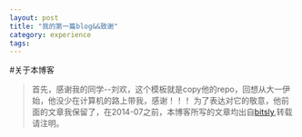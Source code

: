 ```yaml
---
layout: post
title: "我的第一篇blog&&致谢"
category: experience
tags: 
---
```

#关于本博客
>首先，感谢我的同学--刘欢，这个模板就是copy他的repo，回想从大一伊始，他没少在计算机的路上带我，感谢！！！
为了表达对它的敬意，他前面的文章我保留了，在2014-07之前，本博客所写的文章均出自[bitsly](www.bitsly.com),转载请注明。

